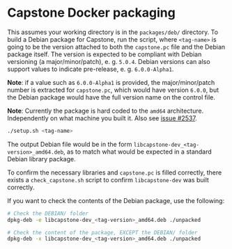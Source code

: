 # Capstone Docker packaging

This assumes your working directory is in the `packages/deb/` directory. 
To build a Debian package for Capstone, run the script, where `<tag-name>` is going to be the version 
attached to both the `capstone.pc` file and the Debian package itself. The version is expected to be compliant with Debian versioning (a major/minor/patch), e. g. `5.0.4`. Debian versions can also support values to indicate pre-release, e. g. `6.0.0-Alpha1`.

**Note**: if a value such as `6.0.0-Alpha1` is provided, the major/minor/patch number is extracted for `capstone.pc`, which would have version `6.0.0`, but the Debian package would have the full version name on the control file.

**Note**: Currently the package is hard coded to the `amd64` architecture. Independently on what machine you built it. Also see [issue #2537](https://github.com/capstone-engine/capstone/issues/2537).

```bash
./setup.sh <tag-name>
```

The output Debian file would be in the form `libcapstone-dev_<tag-version>_amd64.deb`, as to match what would be expected in a standard Debian library package.

To confirm the necessary libraries and `capstone.pc` is filled correctly, there exists a `check_capstone.sh` script to confirm `libcapstone-dev` was built correctly. 

If you want to check the contents of the Debian package, use the following:
```bash
# Check the DEBIAN/ folder
dpkg-deb -e libcapstone-dev_<tag-version>_amd64.deb ./unpacked

# Check the content of the package, EXCEPT the DEBIAN/ folder
dpkg-deb -x libcapstone-dev_<tag-version>_amd64.deb ./unpacked
```

